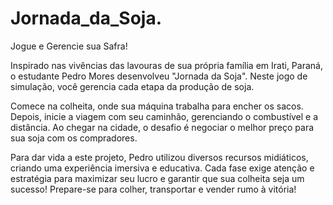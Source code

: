 # Jornada_da_Soja.
Jogue e Gerencie sua Safra!

Inspirado nas vivências das lavouras de sua própria família em Irati, Paraná, o estudante Pedro Mores desenvolveu "Jornada da Soja". Neste jogo de simulação, você gerencia cada etapa da produção de soja.

Comece na colheita, onde sua máquina trabalha para encher os sacos. Depois, inicie a viagem com seu caminhão, gerenciando o combustível e a distância. Ao chegar na cidade, o desafio é negociar o melhor preço para sua soja com os compradores.

Para dar vida a este projeto, Pedro utilizou diversos recursos midiáticos, criando uma experiência imersiva e educativa. Cada fase exige atenção e estratégia para maximizar seu lucro e garantir que sua colheita seja um sucesso! Prepare-se para colher, transportar e vender rumo à vitória!
